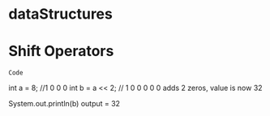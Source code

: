 # dataStructures

# Shift Operators

`Code`

int a = 8; //1 0 0 0
int b = a << 2; // 1 0 0 0 0 0 adds 2 zeros, value is now 32
 
System.out.println(b)
output = 32

